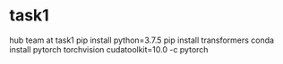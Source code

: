 # task1
hub team at task1 pip install python=3.7.5 pip install transformers conda install pytorch torchvision cudatoolkit=10.0 -c pytorch

